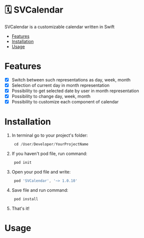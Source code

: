 # 🗓 SVCalendar
<p> SVCalendar is a customizable calendar written in Swift </p>

* [Features](#features)
* [Installation](#installation)
* [Usage](#usage)


# Features

- [x] Switch between such representations as day, week, month
- [x] Selection of current day in month representation
- [x] Possibility to get selected date by user in month representation
- [x] Possibility to change day, week, month
- [x] Possibility to customize each component of calendar

# Installation
1. In terminal go to your project's folder:

   ```js
    cd /User/Developer/YourProjectName 
   ```
  
2. If you haven't pod file, run command:

   ```js
    pod init
   ```
   
3. Open your pod file and write: 

   ```js
    pod 'SVCalendar', '~> 1.0.10'
   ```
   
4. Save file and run command:
   
   ```js
    pod install
   ```

5. That's it!


# Usage

